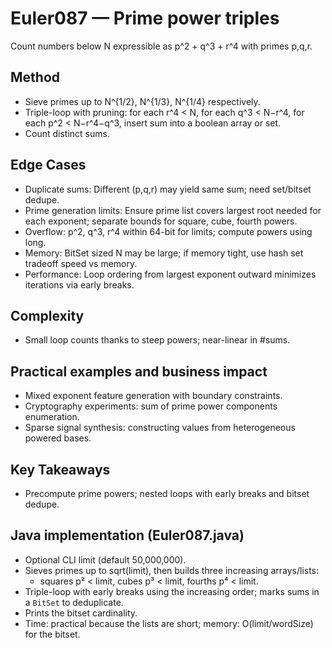 # Euler087 — Prime power triples

Count numbers below N expressible as p^2 + q^3 + r^4 with primes p,q,r.

## Method

- Sieve primes up to N^{1/2}, N^{1/3}, N^{1/4} respectively.
- Triple-loop with pruning: for each r^4 < N, for each q^3 < N−r^4, for each p^2 < N−r^4−q^3, insert sum into a boolean array or set.
- Count distinct sums.

## Edge Cases
- Duplicate sums: Different (p,q,r) may yield same sum; need set/bitset dedupe.
- Prime generation limits: Ensure prime list covers largest root needed for each exponent; separate bounds for square, cube, fourth powers.
- Overflow: p^2, q^3, r^4 within 64-bit for limits; compute powers using long.
- Memory: BitSet sized N may be large; if memory tight, use hash set tradeoff speed vs memory.
- Performance: Loop ordering from largest exponent outward minimizes iterations via early breaks.

## Complexity
- Small loop counts thanks to steep powers; near-linear in #sums.

## Practical examples and business impact
- Mixed exponent feature generation with boundary constraints.
- Cryptography experiments: sum of prime power components enumeration.
- Sparse signal synthesis: constructing values from heterogeneous powered bases.

## Key Takeaways
- Precompute prime powers; nested loops with early breaks and bitset dedupe.

## Java implementation (Euler087.java)
- Optional CLI limit (default 50,000,000).
- Sieves primes up to sqrt(limit), then builds three increasing arrays/lists:
	- squares p² < limit, cubes p³ < limit, fourths p⁴ < limit.
- Triple-loop with early breaks using the increasing order; marks sums in a `BitSet` to deduplicate.
- Prints the bitset cardinality.
- Time: practical because the lists are short; memory: O(limit/wordSize) for the bitset.
